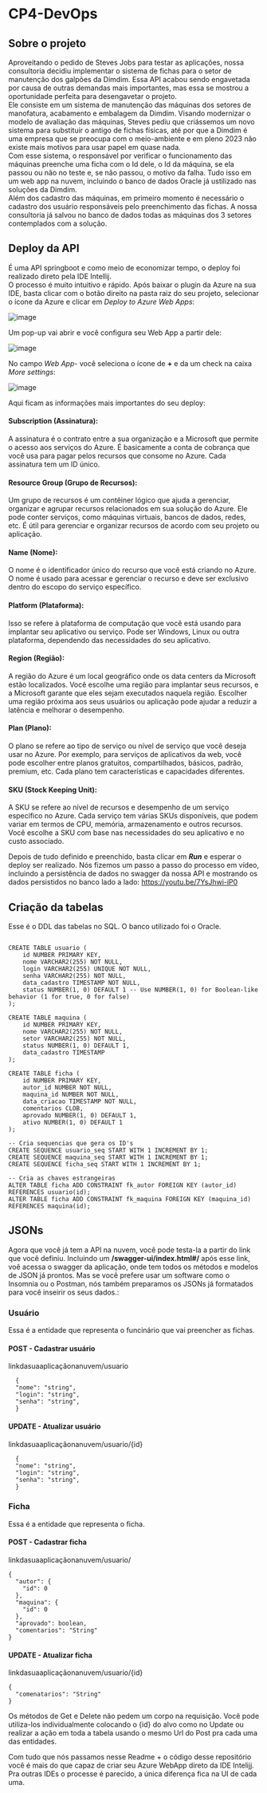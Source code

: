 ﻿# CP4-DevOps


## Sobre o projeto
Aproveitando o pedido de Steves Jobs para testar as aplicações, nossa consultoria  decidiu implementar o sistema de fichas para o setor de manutenção dos galpões da Dimdim. Essa API acabou sendo engavetada por causa de outras demandas mais importantes, mas essa se mostrou a oportunidade perfeita para desengavetar o projeto.  
Ele consiste em um sistema de manutenção das máquinas dos setores de manofatura, acabamento e embalagem da Dimdim. Visando modernizar o modelo de avaliação das máquinas, Steves pediu que criássemos um novo sistema para substituir o antigo de fichas físicas, até por que a Dimdim é uma empresa que se preocupa com o meio-ambiente e em pleno 2023 não existe mais motivos para usar papel em quase nada.  
Com esse sistema, o responsável por verificar o funcionamento das máquinas preenche uma ficha com o Id dele, o Id da máquina, se ela passou ou não no teste e, se não passou, o motivo da falha. Tudo isso em um web app na nuvem, incluindo o banco de dados Oracle já ustilizado nas soluções da Dimdim.  
Além dos cadastro das máquinas, em primeiro momento é necessário o cadastro dos usuário responsáveis pelo preenchimento das fichas. A nossa consultoria já salvou no banco de dados todas as máquinas dos 3 setores contemplados com a solução.

## Deploy da API
É uma API springboot e como meio de economizar tempo, o deploy foi realizado direto pela IDE Intellij.  
O processo é muito intuitivo e rápido. Após baixar o plugin da Azure na sua IDE, basta clicar com o botão direito na pasta raiz do seu projeto, selecionar o ícone da Azure e clicar em  _Deploy to Azure Web Apps_:  
  
![image](https://github.com/trcosta97/CP4-DevOps/assets/101136329/cf26cd6b-3dfc-419f-b683-dc715eadf6d3)  
  
Um pop-up vai abrir e você configura seu Web App a partir dele:  
  
![image](https://github.com/trcosta97/CP4-DevOps/assets/101136329/102702ac-ecef-4956-bef7-50f2ad442390)  
  
No campo _Web App_-  você seleciona o ícone de **+** e da um check na caixa _More settings_:
  
![image](https://github.com/trcosta97/CP4-DevOps/assets/101136329/b7109aa5-c4d1-40c9-8890-b76843159ab3)  
  
Aqui ficam as informações mais importantes do seu deploy:  
#### Subscription (Assinatura):   
A assinatura é o contrato entre a sua organização e a Microsoft que permite o acesso aos serviços do Azure. É basicamente a conta de cobrança que você usa para pagar pelos recursos que consome no Azure. Cada assinatura tem um ID único.
#### Resource Group (Grupo de Recursos):  
Um grupo de recursos é um contêiner lógico que ajuda a gerenciar, organizar e agrupar recursos relacionados em sua solução do Azure. Ele pode conter serviços, como máquinas virtuais, bancos de dados, redes, etc. É útil para gerenciar e organizar recursos de acordo com seu projeto ou aplicação.  
#### Name (Nome):  
O nome é o identificador único do recurso que você está criando no Azure. O nome é usado para acessar e gerenciar o recurso e deve ser exclusivo dentro do escopo do serviço específico.
#### Platform (Plataforma):  
Isso se refere à plataforma de computação que você está usando para implantar seu aplicativo ou serviço. Pode ser Windows, Linux ou outra plataforma, dependendo das necessidades do seu aplicativo.
#### Region (Região):  
A região do Azure é um local geográfico onde os data centers da Microsoft estão localizados. Você escolhe uma região para implantar seus recursos, e a Microsoft garante que eles sejam executados naquela região. Escolher uma região próxima aos seus usuários ou aplicação pode ajudar a reduzir a latência e melhorar o desempenho.
#### Plan (Plano):  
O plano se refere ao tipo de serviço ou nível de serviço que você deseja usar no Azure. Por exemplo, para serviços de aplicativos da web, você pode escolher entre planos gratuitos, compartilhados, básicos, padrão, premium, etc. Cada plano tem características e capacidades diferentes.
#### SKU (Stock Keeping Unit):  
A SKU se refere ao nível de recursos e desempenho de um serviço específico no Azure. Cada serviço tem várias SKUs disponíveis, que podem variar em termos de CPU, memória, armazenamento e outros recursos. Você escolhe a SKU com base nas necessidades do seu aplicativo e no custo associado.

Depois de tudo definido e preenchido, basta clicar em **_Run_** e esperar o deploy ser realizado.
Nós fizemos um passo a passo do processo em vídeo, incluindo a persistência de dados no swagger da nossa API e mostrando os dados persistidos no banco lado a lado:
https://youtu.be/7YsJhwi-iP0  

## Criação da tabelas
Esse é o DDL das tabelas no SQL. O banco utilizado foi o Oracle.
```console

CREATE TABLE usuario (
    id NUMBER PRIMARY KEY,
    nome VARCHAR2(255) NOT NULL,
    login VARCHAR2(255) UNIQUE NOT NULL,
    senha VARCHAR2(255) NOT NULL,
    data_cadastro TIMESTAMP NOT NULL,
    status NUMBER(1, 0) DEFAULT 1 -- Use NUMBER(1, 0) for Boolean-like behavior (1 for true, 0 for false)
);

CREATE TABLE maquina (
    id NUMBER PRIMARY KEY,
    nome VARCHAR2(255) NOT NULL,
    setor VARCHAR2(255) NOT NULL,
    status NUMBER(1, 0) DEFAULT 1,
    data_cadastro TIMESTAMP
);

CREATE TABLE ficha (
    id NUMBER PRIMARY KEY,
    autor_id NUMBER NOT NULL,
    maquina_id NUMBER NOT NULL,
    data_criacao TIMESTAMP NOT NULL,
    comentarios CLOB,
    aprovado NUMBER(1, 0) DEFAULT 1,
    ativo NUMBER(1, 0) DEFAULT 1
);

-- Cria sequencias que gera os ID's
CREATE SEQUENCE usuario_seq START WITH 1 INCREMENT BY 1;
CREATE SEQUENCE maquina_seq START WITH 1 INCREMENT BY 1;
CREATE SEQUENCE ficha_seq START WITH 1 INCREMENT BY 1;

-- Cria as chaves estrangeiras
ALTER TABLE ficha ADD CONSTRAINT fk_autor FOREIGN KEY (autor_id) REFERENCES usuario(id);
ALTER TABLE ficha ADD CONSTRAINT fk_maquina FOREIGN KEY (maquina_id) REFERENCES maquina(id);
```
## JSONs
Agora que você já tem a API na nuvem, você pode testa-la a partir do link que você definiu. Incluindo um __/swagger-ui/index.html#/__ após esse link, voê acessa o swagger da aplicação, onde tem todos os métodos e modelos de JSON já prontos. Mas se você prefere usar um software como o Insomnia ou o Postman, nós também preparamos os JSONs já formatados para você inseirir os seus dados.:  

### Usuário
Essa é a entidade que representa o funcinário que vai preencher as fichas.
#### POST - Cadastrar usuário
linkdasuaaplicaçãonanuvem/usuario
```console
  {
  "nome": "string",
  "login": "string",
  "senha": "string",
  }
```
#### UPDATE - Atualizar usuário
linkdasuaaplicaçãonanuvem/usuario/{id}
```console
  {
  "nome": "string",
  "login": "string",
  "senha": "string",
  }
```

### Ficha
Essa é a entidade que representa o ficha.
#### POST - Cadastrar ficha
linkdasuaaplicaçãonanuvem/usuario/
```console
{
  "autor": {
    "id": 0
  },
  "maquina": {
    "id": 0 
  },
  "aprovado": boolean,
  "comentarios": "String"
}
```
#### UPDATE - Atualizar ficha
linkdasuaaplicaçãonanuvem/usuario/{id}
```console
{
  "comenatarios": "String"
}
```

Os métodos de Get e Delete não pedem um corpo na requisição. Você pode utiliza-los individualmente colocando o {id} do alvo como no Update ou realizar a ação em toda a tabela usando o mesmo Url do Post pra cada uma das entidades.

Com tudo que nós passamos nesse Readme + o código desse repositório você é mais do que capaz de criar seu Azure WebApp direto da IDE Intelijj. Pra outras IDEs o processe é parecido, a única diferença fica na UI de cada uma.




